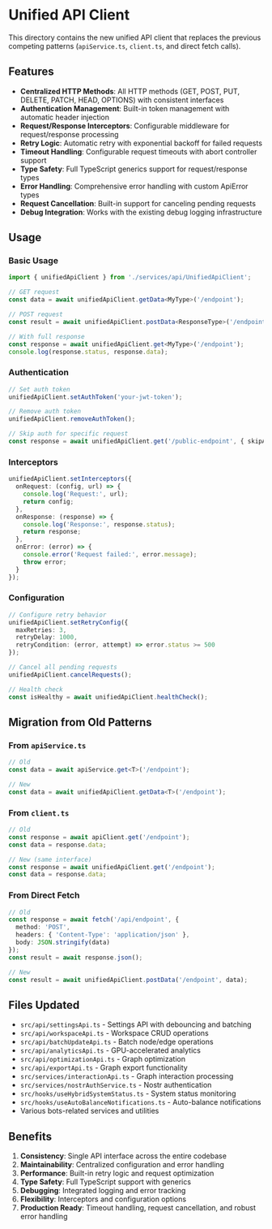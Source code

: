# Unified API Client

This directory contains the new unified API client that replaces the previous competing patterns (`apiService.ts`, `client.ts`, and direct fetch calls).

## Features

- **Centralized HTTP Methods**: All HTTP methods (GET, POST, PUT, DELETE, PATCH, HEAD, OPTIONS) with consistent interfaces
- **Authentication Management**: Built-in token management with automatic header injection
- **Request/Response Interceptors**: Configurable middleware for request/response processing
- **Retry Logic**: Automatic retry with exponential backoff for failed requests
- **Timeout Handling**: Configurable request timeouts with abort controller support
- **Type Safety**: Full TypeScript generics support for request/response types
- **Error Handling**: Comprehensive error handling with custom ApiError types
- **Request Cancellation**: Built-in support for canceling pending requests
- **Debug Integration**: Works with the existing debug logging infrastructure

## Usage

### Basic Usage

```typescript
import { unifiedApiClient } from './services/api/UnifiedApiClient';

// GET request
const data = await unifiedApiClient.getData<MyType>('/endpoint');

// POST request
const result = await unifiedApiClient.postData<ResponseType>('/endpoint', payload);

// With full response
const response = await unifiedApiClient.get<MyType>('/endpoint');
console.log(response.status, response.data);
```

### Authentication

```typescript
// Set auth token
unifiedApiClient.setAuthToken('your-jwt-token');

// Remove auth token
unifiedApiClient.removeAuthToken();

// Skip auth for specific request
const response = await unifiedApiClient.get('/public-endpoint', { skipAuth: true });
```

### Interceptors

```typescript
unifiedApiClient.setInterceptors({
  onRequest: (config, url) => {
    console.log('Request:', url);
    return config;
  },
  onResponse: (response) => {
    console.log('Response:', response.status);
    return response;
  },
  onError: (error) => {
    console.error('Request failed:', error.message);
    throw error;
  }
});
```

### Configuration

```typescript
// Configure retry behavior
unifiedApiClient.setRetryConfig({
  maxRetries: 3,
  retryDelay: 1000,
  retryCondition: (error, attempt) => error.status >= 500
});

// Cancel all pending requests
unifiedApiClient.cancelRequests();

// Health check
const isHealthy = await unifiedApiClient.healthCheck();
```

## Migration from Old Patterns

### From `apiService.ts`

```typescript
// Old
const data = await apiService.get<T>('/endpoint');

// New
const data = await unifiedApiClient.getData<T>('/endpoint');
```

### From `client.ts`

```typescript
// Old
const response = await apiClient.get('/endpoint');
const data = response.data;

// New (same interface)
const response = await unifiedApiClient.get('/endpoint');
const data = response.data;
```

### From Direct Fetch

```typescript
// Old
const response = await fetch('/api/endpoint', {
  method: 'POST',
  headers: { 'Content-Type': 'application/json' },
  body: JSON.stringify(data)
});
const result = await response.json();

// New
const result = await unifiedApiClient.postData('/endpoint', data);
```

## Files Updated

- `src/api/settingsApi.ts` - Settings API with debouncing and batching
- `src/api/workspaceApi.ts` - Workspace CRUD operations
- `src/api/batchUpdateApi.ts` - Batch node/edge operations
- `src/api/analyticsApi.ts` - GPU-accelerated analytics
- `src/api/optimizationApi.ts` - Graph optimization
- `src/api/exportApi.ts` - Graph export functionality
- `src/services/interactionApi.ts` - Graph interaction processing
- `src/services/nostrAuthService.ts` - Nostr authentication
- `src/hooks/useHybridSystemStatus.ts` - System status monitoring
- `src/hooks/useAutoBalanceNotifications.ts` - Auto-balance notifications
- Various bots-related services and utilities

## Benefits

1. **Consistency**: Single API interface across the entire codebase
2. **Maintainability**: Centralized configuration and error handling
3. **Performance**: Built-in retry logic and request optimization
4. **Type Safety**: Full TypeScript support with generics
5. **Debugging**: Integrated logging and error tracking
6. **Flexibility**: Interceptors and configuration options
7. **Production Ready**: Timeout handling, request cancellation, and robust error handling